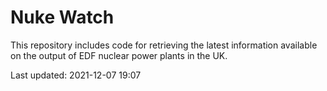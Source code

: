 # Nuke Watch

This repository includes code for retrieving the latest information available on the output of EDF nuclear power plants in the UK.

Last updated: 2021-12-07 19:07